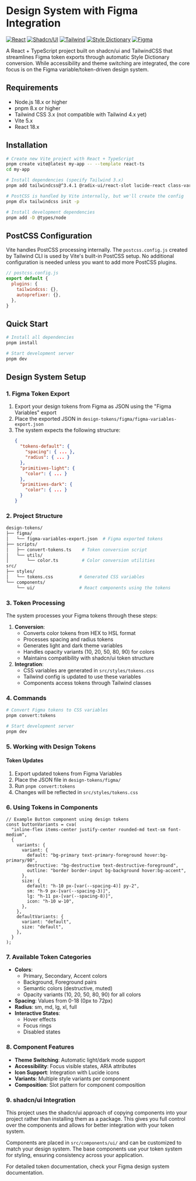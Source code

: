 # Design System with Figma Integration

[![React](https://img.shields.io/badge/React-20232A?style=for-the-badge&logo=react&logoColor=61DAFB)](https://react.dev)
[![Shadcn/UI](https://img.shields.io/badge/shadcn%2Fui-000000?style=for-the-badge&logo=shadcnui&logoColor=white)](https://ui.shadcn.com)
[![Tailwind](https://img.shields.io/badge/Tailwind_CSS-38B2AC?style=for-the-badge&logo=tailwind-css&logoColor=white)](https://tailwindcss.com)
[![Style Dictionary](https://img.shields.io/badge/Style_Dictionary-80d9d6?style=for-the-badge&logo=styledictionary&logoColor=white)](https://amzn.github.io/style-dictionary)
[![Figma](https://img.shields.io/badge/Figma-F24E1E?style=for-the-badge&logo=figma&logoColor=white)](https://www.figma.com)

A React + TypeScript project built on shadcn/ui and TailwindCSS that streamlines Figma token exports through automatic Style Dictionary conversion. While accessibility and theme switching are integrated, the core focus is on the Figma variable/token-driven design system.

## Requirements

- Node.js 18.x or higher
- pnpm 8.x or higher
- Tailwind CSS 3.x (not compatible with Tailwind 4.x yet)
- Vite 5.x
- React 18.x

## Installation

```bash
# Create new Vite project with React + TypeScript
pnpm create vite@latest my-app -- --template react-ts
cd my-app

# Install dependencies (specify Tailwind 3.x)
pnpm add tailwindcss@^3.4.1 @radix-ui/react-slot lucide-react class-variance-authority clsx tailwind-merge

# PostCSS is handled by Vite internally, but we'll create the config
pnpm dlx tailwindcss init -p

# Install development dependencies
pnpm add -D @types/node
```

## PostCSS Configuration
Vite handles PostCSS processing internally. The `postcss.config.js` created by Tailwind CLI is used by Vite's built-in PostCSS setup. No additional configuration is needed unless you want to add more PostCSS plugins.

```js
// postcss.config.js
export default {
  plugins: {
    tailwindcss: {},
    autoprefixer: {},
  },
}
```

## Quick Start

```bash
# Install all dependencies
pnpm install

# Start development server
pnpm dev
```

## Design System Setup

### 1. Figma Token Export
1. Export your design tokens from Figma as JSON using the "Figma Variables" export
2. Place the exported JSON in `design-tokens/figma/figma-variables-export.json`
3. The system expects the following structure:
   ```json
   {
     "tokens-default": {
       "spacing": { ... },
       "radius": { ... }
     },
     "primitives-light": {
       "color": { ... }
     },
     "primitives-dark": {
       "color": { ... }
     }
   }
   ```

### 2. Project Structure
```bash
design-tokens/
├── figma/
│   └── figma-variables-export.json  # Figma exported tokens
├── scripts/
│   ├── convert-tokens.ts    # Token conversion script
│   └── utils/
│       └── color.ts         # Color conversion utilities
src/
├── styles/
│   └── tokens.css          # Generated CSS variables
└── components/
    └── ui/                 # React components using the tokens
```

### 3. Token Processing
The system processes your Figma tokens through these steps:
1. **Conversion**: 
   - Converts color tokens from HEX to HSL format
   - Processes spacing and radius tokens
   - Generates light and dark theme variables
   - Handles opacity variants (10, 20, 50, 80, 90) for colors
   - Maintains compatibility with shadcn/ui token structure
2. **Integration**: 
   - CSS variables are generated in `src/styles/tokens.css`
   - Tailwind config is updated to use these variables
   - Components access tokens through Tailwind classes

### 4. Commands
```bash
# Convert Figma tokens to CSS variables
pnpm convert:tokens

# Start development server
pnpm dev
```

### 5. Working with Design Tokens

#### Token Updates
1. Export updated tokens from Figma Variables
2. Place the JSON file in `design-tokens/figma/`
3. Run `pnpm convert:tokens`
4. Changes will be reflected in `src/styles/tokens.css`

### 6. Using Tokens in Components

```tsx
// Example Button component using design tokens
const buttonVariants = cva(
  "inline-flex items-center justify-center rounded-md text-sm font-medium",
  {
    variants: {
      variant: {
        default: "bg-primary text-primary-foreground hover:bg-primary/90",
        destructive: "bg-destructive text-destructive-foreground",
        outline: "border border-input bg-background hover:bg-accent",
      },
      size: {
        default: "h-10 px-[var(--spacing-4)] py-2",
        sm: "h-9 px-[var(--spacing-3)]",
        lg: "h-11 px-[var(--spacing-8)]",
        icon: "h-10 w-10",
      },
    },
    defaultVariants: {
      variant: "default",
      size: "default",
    },
  }
);
```

### 7. Available Token Categories
- **Colors**: 
  - Primary, Secondary, Accent colors
  - Background, Foreground pairs
  - Semantic colors (destructive, muted)
  - Opacity variants (10, 20, 50, 80, 90) for all colors
- **Spacing**: Values from 0-18 (0px to 72px)
- **Radius**: sm, md, lg, xl, full
- **Interactive States**:
  - Hover effects
  - Focus rings
  - Disabled states

### 8. Component Features
- **Theme Switching**: Automatic light/dark mode support
- **Accessibility**: Focus visible states, ARIA attributes
- **Icon Support**: Integration with Lucide icons
- **Variants**: Multiple style variants per component
- **Composition**: Slot pattern for component composition

### 9. shadcn/ui Integration
This project uses the shadcn/ui approach of copying components into your project rather than installing them as a package. This gives you full control over the components and allows for better integration with your token system.

Components are placed in `src/components/ui/` and can be customized to match your design system. The base components use your token system for styling, ensuring consistency across your application.

For detailed token documentation, check your Figma design system documentation.
